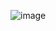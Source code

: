 ![image](https://github.com/spacemonochrome/rov_isa/assets/52783312/9578933f-2aba-4d5b-b6cf-1e7443fc3a82)
